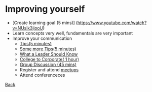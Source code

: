 # Improving yourself 

* [Create learning goal (5 mins)] (https://www.youtube.com/watch?v=NUslk3jiooU) 
* Learn concepts very well, fundamentals are very important
* Improve your communication
  - [Tips(5 minutes)](https://www.youtube.com/watch?v=dKzl_82PbU4) 
  - [Some more Tips(5 minutes)](https://www.youtube.com/watch?v=D5hMN_XkPQA)
  - [What a Leader Should Know](https://www.youtube.com/watch?v=laGZaS4sdeU)
  - [College to Corporate( 1 hour)](https://www.youtube.com/watch?v=NMM3Oi2hxDg)
  - [Group Discussion (45 mins)](https://www.youtube.com/watch?v=NBlmFiS-muw)
  - Register and attend [meetups](http://www.meetup.com/)
  - Attend conferenceces

[Back](https://github.com/sdonapar/job_training)
